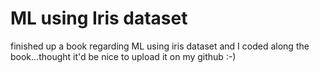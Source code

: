 # ML using Iris dataset
 finished up a book regarding ML using iris dataset and I coded along the book...thought it'd be nice to upload it on my github :-)
